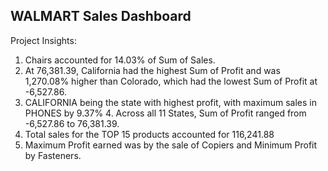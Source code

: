 ## WALMART Sales Dashboard

Project Insights:
1. ﻿﻿Chairs accounted for 14.03% of Sum of Sales.
2. ﻿﻿At 76,381.39, California had the highest Sum of Profit and was 1,270.08% higher than Colorado, which had the lowest Sum of Profit at -6,527.86.﻿﻿
3. CALIFORNIA being the state with highest profit, with maximum sales in PHONES by 9.37%
﻿﻿4. ﻿﻿Across all 11 States, Sum of Profit ranged from -6,527.86 to 76,381.39.﻿﻿
5. Total sales for the TOP 15 products accounted for 116,241.88
6. Maximum Profit earned was by the sale of Copiers and Minimum Profit by Fasteners.
